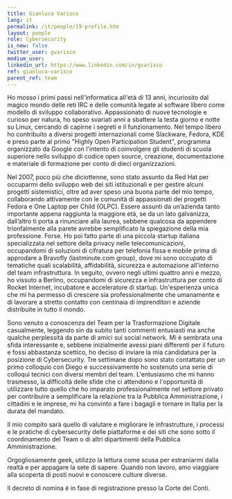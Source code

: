 ```yaml
---
title: Gianluca Varisco
lang: it
permalink: /it/people/19-profile.htm
layout: people
role: Cybersecurity
is_new: false
twitter_user: gvarisco
medium_user:
linkedin_url: https://www.linkedin.com/in/gvarisco
ref: gianluca-varisco
parent_ref: team
---
```

Ho mosso i primi passi nell'informatica all'età di 13 anni, incuriosito dal magico mondo delle reti IRC e delle comunità legate al software libero come modello di sviluppo collaborativo. Appassionato di nuove tecnologie e curioso per natura, ho speso svariati anni a sbattere la testa giorno e notte su Linux, cercando di capirne i segreti e il funzionamento. Nel tempo libero ho contribuito a diversi progetti internazionali come Slackware, Fedora, KDE e preso parte al primo "Highly Open Participation Student", programma organizzato da Google con l'intento di coinvolgere gli studenti di scuola superiore nello sviluppo di codice open source, creazione, documentazione e materiale di formazione per conto di dieci organizzazioni.

Nel 2007, poco più che diciottenne, sono stato assunto da Red Hat per occuparmi dello sviluppo web dei siti istituzionali e per gestire alcuni progetti sistemistici, oltre ad aver speso una buona parte del mio tempo, collaborando attivamente con le comunità di appassionati dei progetti Fedora e One Laptop per Child (OLPC). Essere assunti da un’azienda tanto importante appena raggiunta la maggiore età, se da un lato galvanizza, dall’altro ti porta a rinunciare alla laurea, sebbene qualcosa da appendere trionfalmente alla parete avrebbe semplificato la spiegazione della mia professione. Forse. Ho poi fatto parte di una piccola startup italiana specializzata nel settore della privacy nelle telecomunicazioni, occupandomi di soluzioni di cifratura per telefonia fissa e mobile prima di approdare a Bravofly (lastminute.com group), dove mi sono occupato di tematiche quali scalabilità, affidabilità, sicurezza e automazione all'interno del team infrastruttura. In seguito, ovvero negli ultimi quattro anni e mezzo, ho vissuto a Berlino, occupandomi di sicurezza e infrastruttura per conto di Rocket Internet, incubatore e acceleratore di startup. Un'esperienza unica che mi ha permesso di crescere sia professionalmente che umanamente e di lavorare a stretto contatto con centinaia di imprenditori e aziende distribuite in tutto il mondo.

Sono venuto a conoscenza del Team per la Trasformazione Digitale casualmente, leggendo sin da subito tanti commenti entusiasti ma anche qualche perplessità da parte di amici sui social network. Mi è sembrata una sfida interessante e, sebbene inizialmente avessi piani differenti per il futuro e fossi abbastanza scettico, ho deciso di inviare la mia candidatura per la posizione di Cybersecurity. Tre settimane dopo sono stato contattato per un primo colloquio con Diego e successivamente ho sostenuto una serie di colloqui tecnici con diversi membri del team. L'entusiasmo che mi hanno trasmesso, la difficoltà delle sfide che ci attendono e l'opportunità di utilizzare tutto quello che ho imparato professionalmente nel settore privato per contribuire a semplificare la relazione tra la Pubblica Amministrazione, i cittadini e le imprese, mi ha convinto a fare i bagagli e tornare in Italia per la durata del mandato.

Il mio compito sarà quello di valutare e migliorare le infrastrutture, i processi e le pratiche di cybersecurity delle piattaforme e dei siti che sono sotto il coordinamento del Team o di altri dipartimenti della Pubblica Amministrazione.

Orgogliosamente geek, utilizzo la lettura come scusa per estraniarmi dalla realtà e per appagare la sete di sapere. Quando non lavoro, amo viaggiare alla scoperta di posti nuovi e conoscere culture diverse.

Il decreto di nomina è in fase di registrazione presso la Corte dei Conti.
